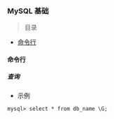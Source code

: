 ### MySQL 基础

> 目录
* [命令行](#命令行)

#### 命令行

##### 查询

* 示例

```database
mysql> select * from db_name \G;
```